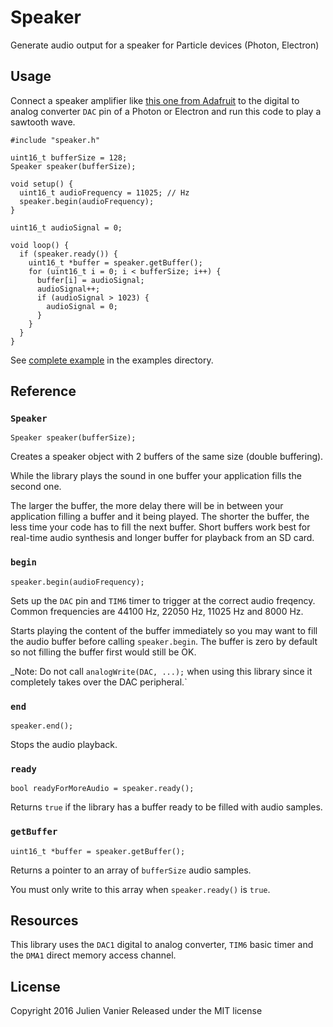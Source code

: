 # Speaker

Generate audio output for a speaker for Particle devices (Photon, Electron)

## Usage

Connect a speaker amplifier like [this one from Adafruit](https://www.adafruit.com/product/2130) to the digital to analog converter `DAC` pin of a Photon or Electron and run this code to play a sawtooth wave.

```
#include "speaker.h"

uint16_t bufferSize = 128;
Speaker speaker(bufferSize);

void setup() {
  uint16_t audioFrequency = 11025; // Hz
  speaker.begin(audioFrequency);
}

uint16_t audioSignal = 0;

void loop() {
  if (speaker.ready()) {
    uint16_t *buffer = speaker.getBuffer();
    for (uint16_t i = 0; i < bufferSize; i++) {
      buffer[i] = audioSignal;
      audioSignal++;
      if (audioSignal > 1023) {
        audioSignal = 0;
      }
    }
  }
}
```

See [complete example](examples/sawtooth/sawtooth.ino) in the examples directory.

## Reference

### `Speaker`

`Speaker speaker(bufferSize);`

Creates a speaker object with 2 buffers of the same size (double buffering).

While the library plays the sound in one buffer your application fills the second one.

The larger the buffer, the more delay there will be in between your application filling a buffer and it being played. The shorter the buffer, the less time your code has to fill the next buffer. Short buffers work best for real-time audio synthesis and longer buffer for playback from an SD card.

### `begin`

`speaker.begin(audioFrequency);`

Sets up the `DAC` pin and `TIM6` timer to trigger at the correct audio freqency. Common frequencies are 44100 Hz, 22050 Hz, 11025 Hz and 8000 Hz.

Starts playing the content of the buffer immediately so you may want to fill the audio buffer before calling `speaker.begin`. The buffer is zero by default so not filling the buffer first would still be OK.

_Note: Do not call `analogWrite(DAC, ...);` when using this library since it completely takes over the DAC peripheral.`

### `end`

`speaker.end();`

Stops the audio playback.

### `ready`

`bool readyForMoreAudio = speaker.ready();`

Returns `true` if the library has a buffer ready to be filled with audio samples.

### `getBuffer`

`uint16_t *buffer = speaker.getBuffer();`

Returns a pointer to an array of `bufferSize` audio samples.

You must only write to this array when `speaker.ready()` is `true`.

## Resources

This library uses the `DAC1` digital to analog converter, `TIM6` basic timer and the `DMA1` direct memory access channel.

## License
Copyright 2016 Julien Vanier
Released under the MIT license
